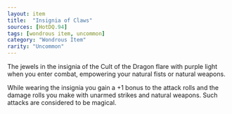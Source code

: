 ```yaml
---
layout: item
title:  "Insignia of Claws"
sources: [HotDQ.94]
tags: [wondrous item, uncommon]
category: "Wondrous Item"
rarity: "Uncommon"
---
```


The jewels in the insignia of the Cult of the Dragon flare with purple light when you enter combat, empowering your natural fists or natural weapons.

While wearing the insignia you gain a +1 bonus to the attack rolls and the damage rolls you make with unarmed strikes and natural weapons. Such attacks are considered to be magical.